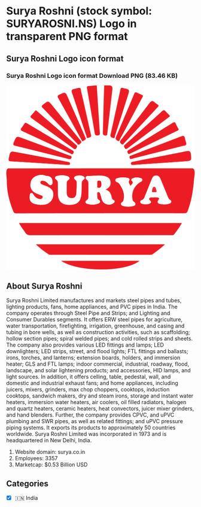 # Surya Roshni (stock symbol: SURYAROSNI.NS) Logo in transparent PNG format

## Surya Roshni Logo icon format

### Surya Roshni Logo icon format Download PNG (83.46 KB)

![Surya Roshni Logo icon format Download PNG (83.46 KB)](/img/orig/SURYAROSNI.NS-430cd313.png)

## About Surya Roshni

Surya Roshni Limited manufactures and markets steel pipes and tubes, lighting products, fans, home appliances, and PVC pipes in India. The company operates through Steel Pipe and Strips; and Lighting and Consumer Durables segments. It offers ERW steel pipes for agriculture, water transportation, firefighting, irrigation, greenhouse, and casing and tubing in bore wells, as well as construction activities, such as scaffolding; hollow section pipes; spiral welded pipes; and cold rolled strips and sheets. The company also provides various LED fittings and lamps; LED downlighters; LED strips, street, and flood lights; FTL fittings and ballasts; irons, torches, and lanterns; extension boards, holders, and immersion heater; GLS and FTL lamps; indoor commercial, industrial, roadway, flood, landscape, and solar lightening products; and accessories, HID lamps, and light sources. In addition, it offers celling, table, pedestal, wall, and domestic and industrial exhaust fans; and home appliances, including juicers, mixers, grinders, max chop choppers, cooktops, induction cooktops, sandwich makers, dry and steam irons, storage and instant water heaters, immersion water heaters, air coolers, oil filled radiators, halogen and quartz heaters, ceramic heaters, heat convectors, juicer mixer grinders, and hand blenders. Further, the company provides CPVC, and uPVC plumbing and SWR pipes, as well as related fittings; and uPVC pressure piping systems. It exports its products to approximately 50 countries worldwide. Surya Roshni Limited was incorporated in 1973 and is headquartered in New Delhi, India.

1. Website domain: surya.co.in
2. Employees: 3357
3. Marketcap: $0.53 Billion USD


## Categories
- [x] 🇮🇳 India
